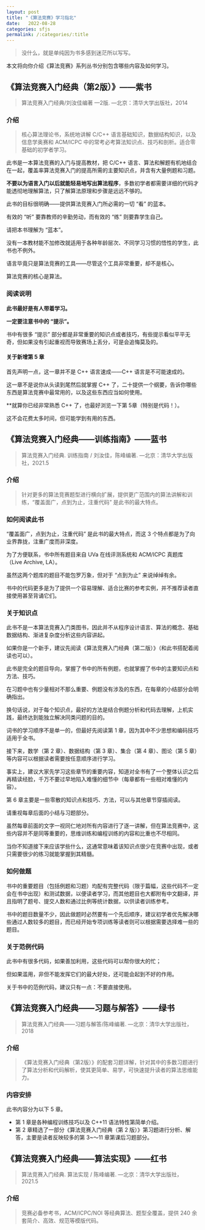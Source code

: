 ```yaml
---
layout: post
title: "《算法竞赛》学习指北"
date:   2022-08-28
categories: sfjs
permalink: /:categories/:title
---
```


> 没什么，就是单纯因为书多感到迷茫所以写写。

本文将向你介绍《算法竞赛》系列丛书分别包含哪些内容及如何学习。

## 《算法竞赛入门经典（第2版）》——紫书

> 算法竞赛入门经典/刘汝佳编著 —2版. —北京：清华大学出版社，2014

### 介绍

> 核心算法理论书，系统地讲解 C/C++ 语言基础知识，数据结构知识，以及信息学奥赛和 ACM/ICPC 中的常考必考算法知识点、技巧和剖析。适合零基础的初学者学习。

此书是一本算法竞赛的入门与提高教材，把 C/C++ 语言、算法和解题有机地结合在一起，覆盖率算法竞赛入门的提高所需的主要知识点，并含有大量例题和习题。

**不要以为语言入门以后就能轻易地写出算法程序**，多数初学者都需要详细的代码才能透彻地理解算法，只了解算法原理和步骤是远远不够的。

此书的目标很明确——提供算法竞赛入门所必需的一切 “看” 的蓝本。

有效的 “听” 要靠教师的辛勤劳动，而有效的 “练” 则要靠学生自己。

请把本书理解为 “蓝本”。

没有一本教材能不加修改就适用于各种年龄层次、不同学习习惯的悟性的学生，此书也不例外。

语言毕竟只是算法竞赛的工具——尽管这个工具非常重要，却不是核心。

算法竞赛的核心是算法。

### 阅读说明

**此书最好是有人带着学习。**

**一定要注意书中的 “提示”。**

书中有很多 “提示” 部分都是非常重要的知识点或者技巧，有些提示看似平平无奇，但如果没有引起重视而导致赛场上丢分，可是会追悔莫及的。

#### 关于新增第 5 章

首先声明一点，这一章并不是 C++ 语言速成——C++ 语言是不可能速成的。

这一章不是说你从头读到尾然后就掌握 C++ 了，二十提供一个纲要，告诉你哪些东西是算法竞赛中最常用的，以及这些东西应当如何使用。

**就算你已经非常熟悉 C++ 了，也最好浏览一下第 5章（特别是代码！）。

这不会花费太多时间，但可能学到有用的东西。

## 《算法竞赛入门经典——训练指南》——蓝书

> 算法竞赛入门经典. 训练指南 / 刘汝佳，陈峰编著. —北京：清华大学出版社，2021.5

### 介绍

> 针对更多的算法竞赛题型进行横向扩展，提供更广范围内的算法讲解和训练，“覆盖面广，点到为止，注重代码” 是此书的最大特点。

### 如何阅读此书

“覆盖面广，点到为止，注重代码” 是此书的最大特点，而这 3 个特点都是为了向业界靠拢，注重广度而非深度。

为了方便联系，书中所有题目来自 UVa 在线评测系统和 ACM/ICPC 真题库（Live Archive, LA）。

虽然这两个题库的题目不能包罗万象，但对于 “点到为止” 来说绰绰有余。

书中的代码更多是为了提供一个容易理解、适合比赛的参考实例，并不推荐读者直接使用甚至背诵它们。

### 关于知识点

此书不是一本算法竞赛入门类图书，因此并不从程序设计语言、算法的概念、基础数据结构、渐进复杂度分析这些内容讲起。

如果你是一个新手，建议先阅读《算法竞赛入门经典（第二版）》（和此书搭配着阅读也可以）。

此书是完全的题目导向，掌握了书中的所有例题，也就掌握了书中的主要知识点和方法、技巧。

在习题中也有少量相对不那么重要、例题没有涉及的东西，在每章的小结部分会明确指出。

换句话说，对于每个知识点，最好的方法是结合例题分析和代码去理解，上机实践，最终达到能独立解决同类问题的目的。

词书的学习顺序不是单一的，但最好先阅读第 1 章，因为其中不少思想和编码技巧适用于全书。

接下来，数学（第 2 章）、数据结构（第 3 章）、集合（第 4 章）、图论（第 5 章）等内容可以根据读者需要按任意顺序进行学习。

事实上，建议大家先学习这些章节的重要内容，知道对全书有了一个整体认识之后再精读经脸，千万不要过早地陷入难懂的细节中（每章都有一些相对难懂的内容）。

第 6 章主要是一些零散的知识点和技巧、方法，可以与其他章节穿插阅读。

请重视每章后面的小结与习题部分。

虽然每章前面的文字一视同仁地对所有内容进行了逐一讲解，但在算法竞赛中，这些内容并不是同等重要的，思维训练和编程训练的内容和比重也不尽相同。

当你不知道接下来应该学些什么，这通常意味着该知识点很少在竞赛中出现，或者只需要很少的练习就能掌握到其精髓。

### 如何做题

书中的重要题目（包括例题和习题）均配有完整代码（限于篇幅，这些代码不一定会在书中出现）和测试数据，以便读者学习，而其他题目也大都附有中文翻译，并且指明了题号、提交人数和通过比例等统计数据，以供读者训练参考。

书中的题目数量不少，因此做题时必然要有一个先后顺序，建议初学者优先解决哪些通过人数较多的题目，而已经开始专项训练等读者则可以根据需要选择难一些的题目。

### 关于范例代码

此书中有很多代码，如果善加利用，这些代码可以帮你很大的忙；

但如果滥用，非但不能发挥它们的最大好处，还可能会起到不好的作用。

关于书中的范例代码，建议只有一点：不要直接使用。

## 《算法竞赛入门经典——习题与解答》——绿书

> 算法竞赛入门经典——习题与解答/陈峰编著. —北京：清华大学出版社，2018

### 介绍

>《算法竞赛入门经典（第2版）》的配套习题详解，针对其中的多数习题进行了算法分析和代码解析，使其更简单、易学，可快速提升读者的算法思维能力。

### 内容安排

此书内容分为以下 5 章。

* 第 1 章是各种编程训练技巧以及 C++11 语法特性第简单介绍。
* 第 2 章精选了一部分《算法竞赛入门经典（第 2 版）》第习题进行分析、解答，主要是读者反映较多的第 3~～11 章第课后习题部分。

## 《算法竞赛入门经典——算法实现》——红书

> 算法竞赛入门经典. 算法实现 / 陈峰编著. —北京：清华大学出版社，2021.5

### 介绍

> 竞赛必备参考书，ACM/ICPC/NOI 等经典算法、题型全覆盖，提供 240 余套简介、高效、规范等模版代码。

###